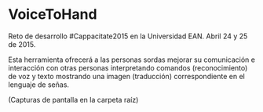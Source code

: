 # VoiceToHand
Reto de desarrollo #Cappacitate2015 en la Universidad EAN. Abril 24 y 25 de 2015.

Esta herramienta ofrecerá a las personas sordas mejorar su comunicación e interacción con otras personas interpretando comandos (reconocimiento) de voz y texto mostrando una imagen (traducción) correspondiente en el lenguaje de señas.

(Capturas de pantalla en la carpeta raíz)